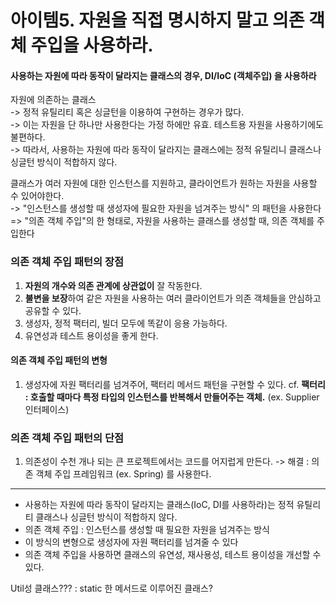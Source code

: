 # 아이템5. 자원을 직접 명시하지 말고 의존 객체 주입을 사용하라.
#### 사용하는 자원에 따라 동작이 달라지는 클래스의 경우, DI/IoC (객체주입) 을 사용하라

자원에 의존하는 클래스   
-> 정적 유틸리티 혹은 싱글턴을 이용하여 구현하는 경우가 많다.   
-> 이는 자원을 단 하나만 사용한다는 가정 하에만 유효. 테스트용 자원을 사용하기에도 불편하다.   
-> 따라서, 사용하는 자원에 따라 동작이 달라지는 클래스에는 정적 유틸리니 클래스나 싱글턴 방식이 적합하지 않다.   

클래스가 여러 자원에 대한 인스턴스를 지원하고, 클라이언트가 원하는 자원을 사용할 수 있어야한다.      
-> "인스턴스를 생성할 때 생성자에 필요한 자원을 넘겨주는 방식" 의 패턴을 사용한다   
=> "의존 객체 주입"의 한 형태로, 자원을 사용하는 클래스를 생성할 때, 의존 객체를 주입한다


### 의존 객체 주입 패턴의 장점
1. **자원의 개수와 의존 관계에 상관없이** 잘 작동한다.
2. **불변을 보장**하여 같은 자원을 사용하는 여러 클라이언트가 의존 객체들을 안심하고 공유할 수 있다.
3. 생성자, 정적 팩터리, 빌더 모두에 똑같이 응용 가능하다.
4. 유연성과 테스트 용이성을 좋게 한다.

#### 의존 객체 주입 패턴의 변형
1. 생성자에 자원 팩터리를 넘겨주어, 팩터리 메서드 패턴을 구현할 수 있다.
cf. **팩터리 : 호출할 때마다 특정 타입의 인스턴스를 반복해서 만들어주는 객체.** (ex. Supplier<T> 인터페이스)

### 의존 객체 주입 패턴의 단점
1. 의존성이 수천 개나 되는 큰 프로젝트에서는 코드를 어지럽게 만든다.
-> 해결 : 의존 객체 주입 프레임워크 (ex. Spring) 를 사용한다.

---

- 사용하는 자원에 따라 동작이 달라지는 클래스(IoC, DI를 사용하라)는 정적 유틸리티 클래스나 싱글턴 방식이 적합하지 않다.
- 의존 객체 주입 : 인스턴스를 생성할 때 필요한 자원을 넘겨주는 방식
- 이 방식의 변형으로 생성자에 자원 팩터리를 넘겨줄 수 있다
- 의존 객체 주입을 사용하면 클래스의 유연성, 재사용성, 테스트 용이성을 개선할 수 있다.

Util성 클래스??? : static 한 메서드로 이루어진 클래스?